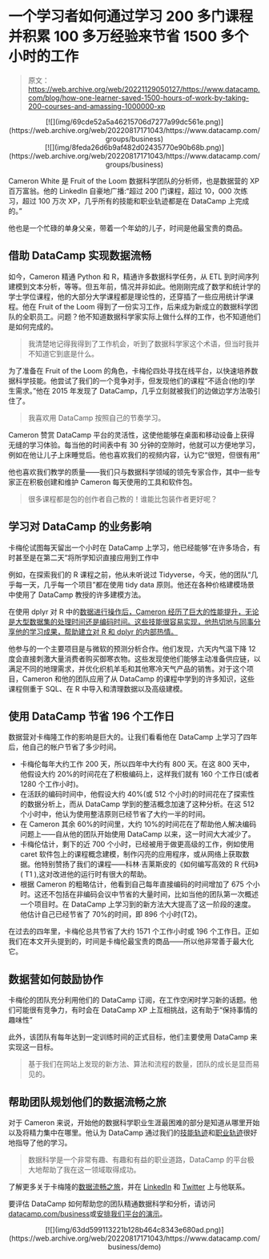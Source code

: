 # 一个学习者如何通过学习 200 多门课程并积累 100 多万经验来节省 1500 多个小时的工作

> 原文：<https://web.archive.org/web/20221129050127/https://www.datacamp.com/blog/how-one-learner-saved-1500-hours-of-work-by-taking-200-courses-and-amassing-1000000-xp>

<center>[![](img/69cde52a5a46215706d7277a99dc561e.png)](https://web.archive.org/web/20220817171043/https://www.datacamp.com/groups/business)</center>

<center>[![](img/8feda26d6b9af482d02435770e90b68b.png)](https://web.archive.org/web/20220817171043/https://www.datacamp.com/groups/business)</center>

Cameron White 是 Fruit of the Loom 数据科学团队的分析师，也是数据营的 XP 百万富翁。他的 LinkedIn 自豪地广播:“超过 200 门课程，超过 10，000 次练习，超过 100 万次 XP，几乎所有的技能和职业轨迹都是在 DataCamp 上完成的。”

他也是一个忙碌的单身父亲，带着一个年幼的儿子，时间是他最宝贵的商品。

## 借助 DataCamp 实现数据流畅

如今，Cameron 精通 Python 和 R，精通许多数据科学任务，从 ETL 到时间序列建模到文本分析，等等。但五年前，情况并非如此。他刚刚完成了数学和统计学的学士学位课程，他的大部分大学课程都是理论性的，还穿插了一些应用统计学课程。他在 Fruit of the Loom 得到了一份实习工作，后来成为新成立的数据科学团队的全职员工。问题？他不知道数据科学家实际上做什么样的工作，也不知道他们是如何完成的。

> 我清楚地记得我得到了工作机会，听到了数据科学家这个术语，但当时我并不知道它到底是什么。

为了准备在 Fruit of the Loom 的角色，卡梅伦四处寻找在线平台，以快速培养数据科学技能。他尝试了我们的一个竞争对手，但发现他们的课程“不适合(他的)学生需求。”他在 2015 年发现了 DataCamp，几乎立刻就被我们的边做边学方法吸引住了。

> 我喜欢用 DataCamp 按照自己的节奏学习。

Cameron 赞赏 DataCamp 平台的灵活性，这使他能够在桌面和移动设备上获得无缝的学习体验。每当他的时间表中有 30 分钟的空隙时，他就可以方便地学习，例如在他让儿子上床睡觉后。他也喜欢我们的视频内容，认为它“很短，但很有用”

他也喜欢我们教学的质量——我们只与数据科学领域的领先专家合作，其中一些专家正在积极创建和维护 Cameron 每天使用的工具和软件包。

> 很多课程都是包的创作者自己教的！谁能比包装作者更好呢？

## 学习对 DataCamp 的业务影响

卡梅伦试图每天留出一个小时在 DataCamp 上学习，他已经能够“在许多场合，有时甚至是在第二天”将所学知识直接应用到工作中

例如，在探索我们的 R 课程之前，他从未听说过 Tidyverse，今天，他的团队“几乎每一天，几乎每一个项目”都在使用 tidy data 原则。他还在各种价格建模场景中使用了 DataCamp 教授的许多建模方法。

在使用 dplyr 对 R 中的[数据进行操作后，Cameron 经历了巨大的性能提升，无论是大型数据集的处理时间还是编码时间。这些技能很容易实现，他热切地与同事分享他的学习成果，帮助建立对 R 和 dplyr 的内部热情。](https://web.archive.org/web/20220817171043/https://www.datacamp.com/courses/data-manipulation-with-dplyr)

他参与的一个主要项目是与微软的预测分析合作。他们发现，六天内气温下降 12 度会直接刺激大量消费者购买御寒衣物。这些发现使他们能够主动准备供应链，以满足不同的地理需求，并优化织机羊毛和其他寒冷天气产品的销售。对于这个项目，Cameron 和他的团队应用了从 DataCamp 的课程中学到的许多知识，这些课程侧重于 SQL、在 R 中导入和清理数据以及高级建模。

## 使用 DataCamp 节省 196 个工作日

数据营对卡梅隆工作的影响是巨大的。让我们看看他在 DataCamp 上学习了四年后，他自己的帐户节省了多少时间。

*   卡梅伦每年大约工作 200 天，所以四年中大约有 800 天。在这 800 天中，他假设大约 20%的时间花在了积极编码上，这样我们就有 160 个工作日(或者 1280 个工作小时)。
*   在活跃的编码时间中，他假设大约 40%(或 512 个小时)的时间花在了探索性的数据分析上，而从 DataCamp 学到的整洁概念加速了这种分析。在这 512 个小时中，他认为使用整洁原则已经节省了大约一半的时间。
*   在 Cameron 其余 60%的时间里，大约 10%的时间花在了帮助他人解决编码问题上——自从他的团队开始使用 DataCamp 以来，这一时间大大减少了。
*   卡梅伦估计，剩下的近 700 个小时，已经被用于做更高级的工作，例如使用 caret 软件包上的课程概念建模，制作闪亮的应用程序，或从网络上获取数据。他特别赞扬了我们的课程——科林·吉莱斯皮的《如何编写高效的 R 代码》( T1 ),这对改进他的运行时有很大的帮助。
*   根据 Cameron 的粗略估计，他看到自己每年直接编码的时间增加了 675 个小时。这还不包括在非编码会议中节省的大量时间，比如当他的团队第一次概述一个项目时。在 DataCamp 上学习到的新方法大大提高了这一阶段的速度。他估计自己已经节省了 70%的时间，即 896 个小时(T2)。

在过去的四年里，卡梅伦总共节省了大约 1571 个工作小时或 196 个工作日。正如我们在本文开头提到的，时间是卡梅伦最宝贵的商品——所以他非常善于最大化它。

## 数据营如何鼓励协作

卡梅伦的团队充分利用他们的 DataCamp 订阅，在工作空闲时学习新的话题。他们可能很有竞争力，有时会在 DataCamp XP 上互相挑战，这有助于“保持事情的趣味性”

此外，该团队有每年达到一定训练时间的正式目标，他们主要使用 DataCamp 来实现这一目标。

> 基于我们在网站上发现的新方法、算法和流程的数量，团队的成长是显而易见的。

## 帮助团队规划他们的数据流畅之旅

对于 Cameron 来说，开始他的数据科学职业生涯最困难的部分是知道从哪里开始以及将精力集中在哪里。他认为 DataCamp 通过我们的[技能轨迹](https://web.archive.org/web/20220817171043/https://www.datacamp.com/tracks/skill)和[职业轨迹](https://web.archive.org/web/20220817171043/https://www.datacamp.com/tracks/career)很好地指导了他的学习。

> 数据科学是一个非常有趣、有趣和有益的职业道路，DataCamp 的平台极大地帮助了我在这一领域取得成功。

了解更多关于卡梅隆的[数据流畅之旅](https://web.archive.org/web/20220817171043/https://www.datacamp.com/stories/cameron)，并在 [LinkedIn](https://web.archive.org/web/20220817171043/https://www.linkedin.com/in/realcameronwhite/) 和 [Twitter](https://web.archive.org/web/20220817171043/https://twitter.com/theRealCamWhite) 上与他联系。

要评估 DataCamp 如何帮助您的团队精通数据科学和分析，请访问[datacamp.com/business](https://web.archive.org/web/20220817171043/https://www.datacamp.com/discover/enterprise)或[安排我们平台的演示](https://web.archive.org/web/20220817171043/https://www.datacamp.com/business/demo)。

<center>[![](img/63dd599113221b128b464c8343e680ad.png)](https://web.archive.org/web/20220817171043/https://www.datacamp.com/business/demo)</center>